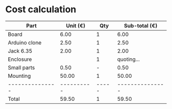 # Cost calculation

| Part          | Unit (€) | Qty | Sub-total (€) |
|---------------|----------|-----|---------------|
| Board         | 6.00     | 1   | 6.00          |
| Arduino clone | 2.50     | 1   | 2.50          |
| Jack 6.35     | 2.00     | 1   | 2.00          |
| Enclosure     |          | 1   | quoting...    |
| Small parts   | 0.50     | -   | 0.50          |
| Mounting      | 50.00    | 1   | 50.00         |
|---------------|----------|-----|---------------|
| Total         | 59.50    | 1   | 59.50         |